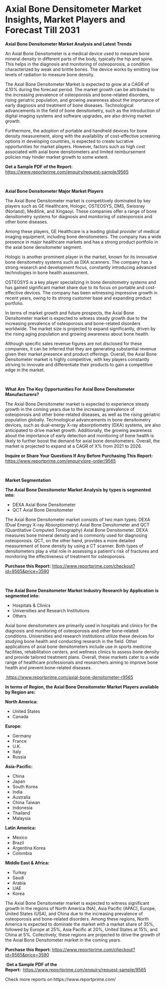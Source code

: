 <p><h1>Axial Bone Densitometer Market Insights, Market Players and Forecast Till 2031</h1></p><p><strong>Axial Bone Densitometer Market Analysis and Latest Trends</strong></p>
<p><p>An Axial Bone Densitometer is a medical device used to measure bone mineral density in different parts of the body, typically the hip and spine. This helps in the diagnosis and monitoring of osteoporosis, a condition characterized by weak and brittle bones. The device works by emitting low levels of radiation to measure bone density.</p><p>The Axial Bone Densitometer Market is expected to grow at a CAGR of 4.10% during the forecast period. The market growth can be attributed to the increasing prevalence of osteoporosis and bone-related disorders, rising geriatric population, and growing awareness about the importance of early diagnosis and treatment of bone diseases. Technological advancements in the field of bone densitometry, such as the introduction of digital imaging systems and software upgrades, are also driving market growth.</p><p>Furthermore, the adoption of portable and handheld devices for bone density measurement, along with the availability of cost-effective screening options in developing countries, is expected to create lucrative opportunities for market players. However, factors such as high cost associated with axial bone densitometers and limited reimbursement policies may hinder market growth to some extent.</p></p>
<p><strong>Get a Sample PDF of the Report:&nbsp;</strong> <a href="https://www.reportprime.com/enquiry/request-sample/9565">https://www.reportprime.com/enquiry/request-sample/9565</a></p>
<p>&nbsp;</p>
<p><strong>Axial Bone Densitometer Major Market Players</strong></p>
<p><p>The Axial Bone Densitometer market is competitively dominated by key players such as GE Healthcare, Hologic, OSTEOSYS, DMS, Swissray (Norland), Medilink, and Xingaoyi. These companies offer a range of bone densitometry systems for diagnosis and monitoring of osteoporosis and other bone diseases.</p><p>Among these players, GE Healthcare is a leading global provider of medical imaging equipment, including bone densitometers. The company has a wide presence in major healthcare markets and has a strong product portfolio in the axial bone densitometer segment.</p><p>Hologic is another prominent player in the market, known for its innovative bone densitometry systems such as DXA scanners. The company has a strong research and development focus, constantly introducing advanced technologies in bone health assessment.</p><p>OSTEOSYS is a key player specializing in bone densitometry systems and has gained significant market share due to its focus on portable and cost-effective devices. The company has been witnessing impressive growth in recent years, owing to its strong customer base and expanding product portfolio.</p><p>In terms of market growth and future prospects, the Axial Bone Densitometer market is expected to witness steady growth due to the increasing prevalence of osteoporosis and bone-related disorders worldwide. The market size is projected to expand significantly, driven by the rising aging population and growing awareness about bone health.</p><p>Although specific sales revenue figures are not disclosed for these companies, it can be inferred that they are generating substantial revenue given their market presence and product offerings. Overall, the Axial Bone Densitometer market is highly competitive, with key players constantly striving to innovate and differentiate their products to gain a competitive edge in the market.</p></p>
<p>&nbsp;</p>
<p><strong>What Are The Key Opportunities For Axial Bone Densitometer Manufacturers?</strong></p>
<p><p>The Axial Bone Densitometer market is expected to experience steady growth in the coming years due to the increasing prevalence of osteoporosis and other bone-related diseases, as well as the rising geriatric population globally. Technological advancements in bone densitometry devices, such as dual-energy X-ray absorptiometry (DXA) systems, are also anticipated to drive market growth. Additionally, the growing awareness about the importance of early detection and monitoring of bone health is likely to further boost the demand for axial bone densitometers. Overall, the market is projected to expand at a CAGR of X% from 2021 to 2026.</p></p>
<p><strong>Inquire or Share Your Questions If Any Before Purchasing This Report:</strong> <a href="https://www.reportprime.com/enquiry/pre-order/9565">https://www.reportprime.com/enquiry/pre-order/9565</a></p>
<p>&nbsp;</p>
<p><strong>Market Segmentation</strong></p>
<p><strong>The Axial Bone Densitometer Market Analysis by types is segmented into:</strong></p>
<p><ul><li>DEXA Axial Bone Densitometer</li><li>QCT Axial Bone Densitometer</li></ul></p>
<p><p>The Axial Bone Densitometer market consists of two main types: DEXA (Dual Energy X-ray Absorptiometry) Axial Bone Densitometer and QCT (Quantitative Computed Tomography) Axial Bone Densitometer. DEXA measures bone mineral density and is commonly used for diagnosing osteoporosis. QCT, on the other hand, provides a more detailed measurement of bone density by using a CT scanner. Both types of densitometers play a vital role in assessing a patient's risk of fractures and monitoring the effectiveness of treatment for osteoporosis.</p></p>
<p><strong>Purchase this Report:&nbsp;</strong><a href="https://www.reportprime.com/checkout?id=9565&price=3590">https://www.reportprime.com/checkout?id=9565&price=3590</a></p>
<p>&nbsp;</p>
<p><strong>The Axial Bone Densitometer Market Industry Research by Application is segmented into:</strong></p>
<p><ul><li>Hospitals & Clinics</li><li>Universities and Research Institutions</li><li>Others</li></ul></p>
<p><p>Axial bone densitometers are primarily used in hospitals and clinics for the diagnosis and monitoring of osteoporosis and other bone-related conditions. Universities and research institutions utilize these devices for studying bone health and conducting research in the field. Other applications of axial bone densitometers include use in sports medicine facilities, rehabilitation centers, and wellness clinics to assess bone density and provide tailored treatment plans. Overall, these markets cater to a wide range of healthcare professionals and researchers aiming to improve bone health and prevent bone-related diseases.</p></p>
<p><a href="https://www.reportprime.com/axial-bone-densitometer-r9565">&nbsp;https://www.reportprime.com/axial-bone-densitometer-r9565</a></p>
<p><strong>In terms of Region, the Axial Bone Densitometer Market Players available by Region are:</strong></p>
<p>
    <p> <strong> North America: </strong>
        <ul>
            <li>United States</li>
            <li>Canada</li>
        </ul>
        </p> 
    <p> <strong> Europe: </strong>
        <ul>
            <li>Germany</li>
            <li>France</li>
            <li>U.K.</li>
            <li>Italy</li>
            <li>Russia</li>
        </ul>
        </p> 
    <p> <strong> Asia-Pacific: </strong>
        <ul>
            <li>China</li>
            <li>Japan</li>
            <li>South Korea</li>
            <li>India</li>
            <li>Australia</li>
            <li>China Taiwan</li>
            <li>Indonesia</li>
            <li>Thailand</li>
            <li>Malaysia</li>
        </ul>
        </p> 
    <p> <strong> Latin America: </strong>
        <ul>
            <li>Mexico</li>
            <li>Brazil</li>
            <li>Argentina Korea</li>
            <li>Colombia</li>
        </ul>
        </p> 
    <p> <strong> Middle East & Africa: </strong>
        <ul>
            <li>Turkey</li>
            <li>Saudi</li>
            <li>Arabia</li>
            <li>UAE</li>
            <li>Korea</li>
        </ul>
    </p>
    </p>
<p><p>The Axial Bone Densitometer market is expected to witness significant growth in the regions of North America (NA), Asia Pacific (APAC), Europe, United States (USA), and China due to the increasing prevalence of osteoporosis and bone-related disorders. Among these regions, North America is expected to dominate the market with a market share of 35%, followed by Europe at 25%, Asia Pacific at 20%, United States at 15%, and China at 5%. Collectively, these regions are projected to drive the growth of the Axial Bone Densitometer market in the coming years.</p></p>
<p><strong>Purchase this Report: </strong><a href="https://www.reportprime.com/checkout?id=9565&price=3590">https://www.reportprime.com/checkout?id=9565&price=3590</a></p>
<p>&nbsp;<strong>Get a Sample PDF of the Report:&nbsp;&nbsp;</strong><a href="https://www.reportprime.com/enquiry/request-sample/9565">https://www.reportprime.com/enquiry/request-sample/9565</a></p>
<p><strong></strong></p>
<p>Check more reports on https://www.reportprime.com/</p>